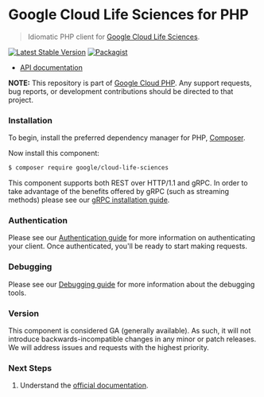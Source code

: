 # Google Cloud Life Sciences for PHP

> Idiomatic PHP client for [Google Cloud Life Sciences](https://cloud.google.com/life-sciences).

[![Latest Stable Version](https://poser.pugx.org/google/cloud-life-sciences/v/stable)](https://packagist.org/packages/google/cloud-life-sciences) [![Packagist](https://img.shields.io/packagist/dm/google/cloud-life-sciences.svg)](https://packagist.org/packages/google/cloud-life-sciences)

* [API documentation](https://cloud.google.com/php/docs/reference/cloud-life-sciences/latest)

**NOTE:** This repository is part of [Google Cloud PHP](https://github.com/googleapis/google-cloud-php). Any
support requests, bug reports, or development contributions should be directed to
that project.

### Installation

To begin, install the preferred dependency manager for PHP, [Composer](https://getcomposer.org/).

Now install this component:

```sh
$ composer require google/cloud-life-sciences
```

This component supports both REST over HTTP/1.1 and gRPC. In order to take advantage of the benefits offered by gRPC (such as streaming methods)
please see our [gRPC installation guide](https://cloud.google.com/php/grpc).

### Authentication

Please see our [Authentication guide](https://github.com/googleapis/google-cloud-php/blob/main/AUTHENTICATION.md) for more information
on authenticating your client. Once authenticated, you'll be ready to start making requests.

### Debugging

Please see our [Debugging guide](https://github.com/googleapis/google-cloud-php/blob/main/DEBUG.md)
for more information about the debugging tools.

### Version

This component is considered GA (generally available). As such, it will not introduce backwards-incompatible changes in
any minor or patch releases. We will address issues and requests with the highest priority.

### Next Steps

1. Understand the [official documentation](https://cloud.google.com/life-sciences/docs).
